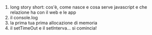 1. long story short: cos'è, come nasce e  cosa serve javascript e che relazione ha con il web e le app
2. il console.log
3. la prima tua prima allocazione di memoria
4. il setTimeOut e il setInterva... si comincia!
